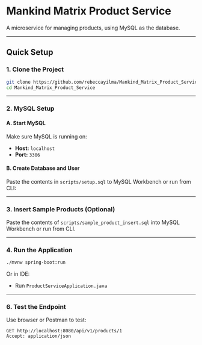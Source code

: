 # Mankind Matrix Product Service

A microservice for managing products, using MySQL as the database.

---

## Quick Setup

### 1. Clone the Project
```bash
git clone https://github.com/rebeccayilma/Mankind_Matrix_Product_Service.git
cd Mankind_Matrix_Product_Service
```

---

### 2. MySQL Setup

#### A. Start MySQL
Make sure MySQL is running on:
- **Host:** `localhost`
- **Port:** `3306`

#### B. Create Database and User
Paste the contents in `scripts/setup.sql` to MySQL Workbench or run from CLI:

---


### 3. Insert Sample Products (Optional)
Paste the contents of `scripts/sample_product_insert.sql` into MySQL Workbench or run from CLI.


---

### 4. Run the Application
```bash
./mvnw spring-boot:run
```

Or in IDE:
- Run `ProductServiceApplication.java`

---

### 6. Test the Endpoint
Use browser or  Postman to test:
```http
GET http://localhost:8080/api/v1/products/1
Accept: application/json
```


